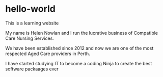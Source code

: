 # hello-world
This is a learning website

My name is Helen Nowlan and I run the lucrative business of Compatible Care Nursing Services.

We have been established since 2012 and now we are one of the most respected Aged Care providers in Perth.

I have started studying IT to become a coding Ninja to create the best software packaages ever 
